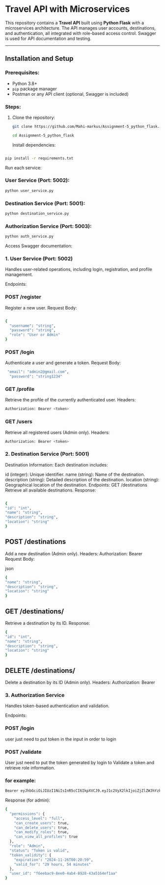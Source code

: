 # Travel API with Microservices

This repository contains a **Travel API** built using **Python Flask** with a microservices architecture. The API manages user accounts, destinations, and authentication, all integrated with role-based access control. Swagger is used for API documentation and testing.

---

## Installation and Setup

### Prerequisites:

- Python 3.8+
- `pip` package manager
- Postman or any API client (optional, Swagger is included)

### Steps:

1. Clone the repository:

   ```bash
   git clone https://github.com/Mahi-markus/Assignment-5_python_flask.git
   ```

   ```bash
   cd Assignment-5_python_flask
   ```

   Install dependencies:

```bash

pip install -r requirements.txt
```

Run each service:

### User Service (Port: 5002):

```bash
python user_service.py
```

### Destination Service (Port: 5001):

```bash
python destination_service.py
```

### Authorization Service (Port: 5003):

```bash
python auth_service.py
```

Access Swagger documentation:

### 1. User Service (Port: 5002)

Handles user-related operations, including login, registration, and profile management.

Endpoints:

### POST /register

Register a new user.
Request Body:

```bash

{
  "username": "string",
  "password": "string",
  "role": "User or Admin"
}
```

### POST /login

Authenticate a user and generate a token.
Request Body:

```bash
 "email": "admin2@gmail.com",
  "password": "string1234"
```

### GET /profile

Retrieve the profile of the currently authenticated user.
Headers:

```bash
Authorization: Bearer <token>
```

### GET /users

Retrieve all registered users (Admin only).
Headers:

```bash
Authorization: Bearer <token>
```

### 2. Destination Service (Port: 5001)

Destination Information:
Each destination includes:

id (integer): Unique identifier.
name (string): Name of the destination.
description (string): Detailed description of the destination.
location (string): Geographical location of the destination.
Endpoints:
GET /destinations
Retrieve all available destinations.
Response:

```bash

{
"id": "int",
"name": "string",
"description": "string",
"location": "string"
}

```

## POST /destinations

Add a new destination (Admin only).
Headers:
Authorization: Bearer <token>
Request Body:

json

```bash
{
"name": "string",
"description": "string",
"location": "string"
}
```

## GET /destinations/<id>

Retrieve a destination by its ID.
Response:

```bash
{
"id": "int",
"name": "string",
"description": "string",
"location": "string"
}
```

## DELETE /destinations/<id>

Delete a destination by its ID (Admin only).
Headers:
Authorization: Bearer <token>

### 3. Authorization Service

Handles token-based authentication and validation.

Endpoints:

### POST /login

user just need to put token in the input in order to login

### POST /validate

User just need to put the token generated by login to Validate a token and retrieve role information.

### for example:

```bash
Bearer eyJhbGciOiJIUzI1NiIsInR5cCI6IkpXVCJ9.eyJ1c2VyX2lkIjoiZjZlZWJhYzktOGVlMC00YWI0LTg5MjgtNDNhNTE2NGVmMWFhIiwicm9sZSI6IkFkbWluIiwiZXhwIjoxNzMyNTU4ODU5fQ.ZzyHji3wBi5w7NceRKcbzKM5aySr123mzFmkK1ZBKHQ
```

Response (for admin):

```bash
{
  "permissions": {
    "access_level": "full",
    "can_create_users": true,
    "can_delete_users": true,
    "can_modify_roles": true,
    "can_view_all_profiles": true
  },
  "role": "Admin",
  "status": "Token is valid",
  "token_validity": {
    "expiration": "2024-11-26T00:20:59",
    "valid_for": "29 hours, 54 minutes"
  },
  "user_id": "f6eebac9-8ee0-4ab4-8928-43a5164ef1aa"
}
```
